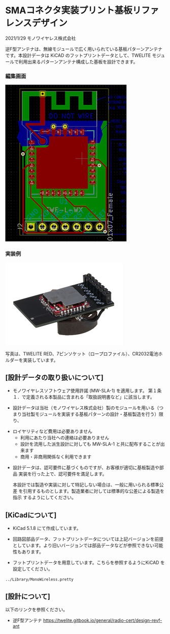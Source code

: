# SMAコネクタ実装プリント基板リファレンスデザイン

2021/1/29 モノワイヤレス株式会社

逆F型アンテナは、無線モジュールで広く用いられている基板パターンアンテナです。本設計データは KiCAD のフットプリントデータとして、TWELITE モジュールで利用出来るパターンアンテナ構成した基板を設計できます。



### 編集画面

![](img_kicad.png)



### 実装例

![実装例](img_mod.png)

写真は、TWELITE RED、7ピンソケット（ロープロファイル）、CR2032電池ホルダーを実装しています。




## [設計データの取り扱いについて]

 - モノワイヤレスソフトウェア使用許諾 (MW-SLA-1) を適用します。
   第１条１．で定義される本製品に含まれる「取扱説明書など」に該当します。

 - 設計データは当社（モノワイヤレス株式会社）製のモジュールを用いる（つまり当社製モジュールを実装する基板パターンの設計・基板製造を行う）限り、
   
* ロイヤリティなど費用は必要ありません
   * 利用にあたり当社への連絡は必要ありません
   * 設計を流用した派生設計に対しても MW-SLA-1 と共に配布することが出来ます
   * 商用・非商用関係なく利用できます
   
 - 設計データは、認可要件に基づくものですが、お客様が適切に基板製造や部品
   実装を行った上で、認可要件を満足します。

   本設計では製造や実装に対して特記しない場合は、一般に用いられる標準公差
   を引用するものとします。製造業者に対しては標準的な公差による製造を指示
   するようにしてください。

## [KiCadについて]

 - KiCad 5.1.8 にて作成しています。

 - 回路図部品データ、フットプリントデータについては上記バージョンを前提としています。より旧いバージョンでは部品データなどが参照できない可能性もあります。
   
 - フットプリントデータを用意しています。こちらを参照するようにKiCAD を設定してください。
   

`../Library/MonoWireless.pretty`



## [設計について]
以下のリンクを参照ください。

 - 逆F型アンテナ
   https://twelite.gitbook.io/general/radio-cert/design-revf-ant

   